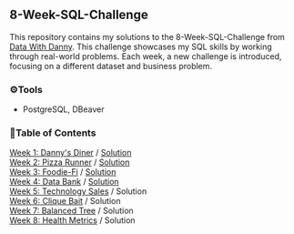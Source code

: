 ## 8-Week-SQL-Challenge

This repository contains my solutions to the 8-Week-SQL-Challenge from [Data With Danny](https://8weeksqlchallenge.com/). This challenge showcases my SQL skills by working through real-world problems. Each week, a new challenge is introduced, focusing on a different dataset and business problem.

### ⚙️Tools
 - PostgreSQL, DBeaver
### :pushpin:Table of Contents
[Week 1: Danny's Diner](https://8weeksqlchallenge.com/case-study-1/) / [Solution](https://github.com/khanhbtrn/8-Week-SQL-Challenge/blob/main/Week%201:%20Danny's%20Diner.md)
<br> [Week 2: Pizza Runner](https://8weeksqlchallenge.com/case-study-2/) / [Solution](https://github.com/khanhbtrn/8-Week-SQL-Challenge/blob/main/Week%202%3A%20Pizza%20Runner.md)
<br> [Week 3: Foodie-Fi](https://8weeksqlchallenge.com/case-study-3/) / [Solution](https://github.com/khanhbtrn/8-Week-SQL-Challenge/blob/main/Week%203%3A%20Foodie-Fi.md)
<br> [Week 4: Data Bank](https://8weeksqlchallenge.com/case-study-4/) / [Solution](https://github.com/khanhbtrn/8-Week-SQL-Challenge/blob/main/Week%204%3A%20Data%20Bank.md)
<br> [Week 5: Technology Sales](https://8weeksqlchallenge.com/case-study-5/) / Solution
<br> [Week 6: Clique Bait](https://8weeksqlchallenge.com/case-study-6/) / Solution
<br> [Week 7: Balanced Tree](https://8weeksqlchallenge.com/case-study-7/) / Solution
<br> [Week 8: Health Metrics](https://8weeksqlchallenge.com/case-study-8/) / Solution

